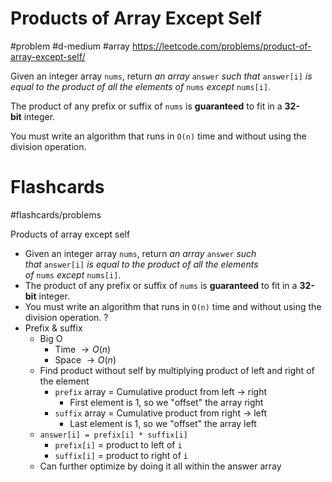 # Products of Array Except Self
#problem #d-medium #array
https://leetcode.com/problems/product-of-array-except-self/

Given an integer array `nums`, return _an array_ `answer` _such that_ `answer[i]` _is equal to the product of all the elements of_ `nums` _except_ `nums[i]`.

The product of any prefix or suffix of `nums` is **guaranteed** to fit in a **32-bit** integer.

You must write an algorithm that runs in `O(n)` time and without using the division operation.

# Flashcards
#flashcards/problems 

Products of array except self
- Given an integer array `nums`, return _an array_ `answer` _such that_ `answer[i]` _is equal to the product of all the elements of_ `nums` _except_ `nums[i]`.
- The product of any prefix or suffix of `nums` is **guaranteed** to fit in a **32-bit** integer.
- You must write an algorithm that runs in `O(n)` time and without using the division operation.
?
- Prefix & suffix
	- Big O
		- Time $\to O(n)$
		- Space $\to O(n)$
	- Find product without self by multiplying product of left and right of the element
		- `prefix` array = Cumulative product from left $\to$ right
			- First element is 1, so we "offset" the array right
		- `suffix` array = Cumulative product from right $\to$ left
			- Last element is 1, so we "offset" the array left
	- `answer[i] = prefix[i] * suffix[i]`
		- `prefix[i]` = product to left of `i`
		- `suffix[i]` = product to right of `i`
	- Can further optimize by doing it all within the answer array
<!--SR:!2025-02-09,20,250-->